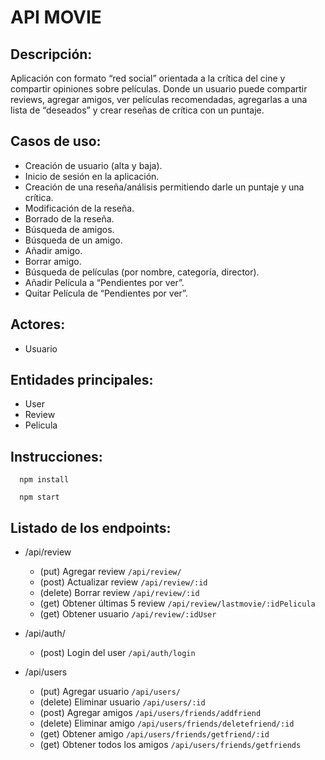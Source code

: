 # API MOVIE

## Descripción:

Aplicación con formato “red social” orientada a la crítica del cine y compartir opiniones sobre películas.
Donde un usuario puede compartir reviews, agregar amigos, ver películas recomendadas, agregarlas a una lista de “deseados” y crear reseñas de crítica con un puntaje.

## Casos de uso: 
  * Creación de usuario (alta y baja).
  * Inicio de sesión en la aplicación.
  * Creación de una reseña/análisis permitiendo darle un puntaje y una crítica.
  * Modificación de la reseña.
  * Borrado de la reseña.
  * Búsqueda de amigos.
  * Búsqueda de un amigo.
  * Añadir amigo.
  * Borrar amigo.
  * Búsqueda de películas (por nombre, categoría, director).
  * Añadir Película a “Pendientes por ver”.
  * Quitar Película de “Pendientes por ver”.
  
## Actores:
  * Usuario
  
## Entidades principales: 
  * User
  * Review
  * Pelicula

## Instrucciones:
```
  npm install
```
```
  npm start
```
  
## Listado de los endpoints:

* /api/review
              
    * (put) Agregar review           ```/api/review/``` 
    * (post) Actualizar review       ```/api/review/:id```
    * (delete) Borrar review         ```/api/review/:id```
    * (get) Obtener últimas 5 review ```/api/review/lastmovie/:idPelicula```
    * (get) Obtener usuario          ```/api/review/:idUser```
  
* /api/auth/
    * (post) Login del user          ```/api/auth/login```
  
* /api/users
    * (put) Agregar usuario          ```/api/users/```
    * (delete) Eliminar usuario      ```/api/users/:id```
    * (post) Agregar amigos          ```/api/users/friends/addfriend```
    * (delete) Eliminar amigo        ```/api/users/friends/deletefriend/:id```
    * (get) Obtener amigo            ```/api/users/friends/getfriend/:id```
    * (get) Obtener todos los amigos ```/api/users/friends/getfriends```
